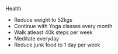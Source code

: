 
Health
- Reduce weight to 52kgs
- Continue with Yoga classes every month
- Walk atleast 40k steps per week
- Meditate everyday
- Reduce junk food to 1 day per week